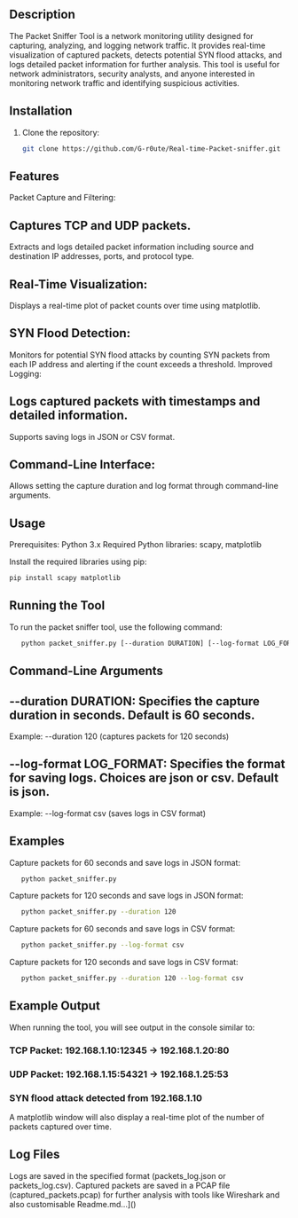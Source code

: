 ## Description
The Packet Sniffer Tool is a network monitoring utility designed for capturing, analyzing, and logging network traffic. It provides real-time visualization of captured packets, detects potential SYN flood attacks, and logs detailed packet information for further analysis. This tool is useful for network administrators, security analysts, and anyone interested in monitoring network traffic and identifying suspicious activities.


## Installation

1. Clone the repository:
   ```bash
   git clone https://github.com/G-r0ute/Real-time-Packet-sniffer.git


## Features
Packet Capture and Filtering:

## Captures TCP and UDP packets.
Extracts and logs detailed packet information including source and destination IP addresses, ports, and protocol type.

## Real-Time Visualization:
Displays a real-time plot of packet counts over time using matplotlib.

## SYN Flood Detection:
Monitors for potential SYN flood attacks by counting SYN packets from each IP address and alerting if the count exceeds a threshold.
Improved Logging:

## Logs captured packets with timestamps and detailed information.
Supports saving logs in JSON or CSV format.


## Command-Line Interface:
Allows setting the capture duration and log format through command-line arguments.


## Usage
Prerequisites:
Python 3.x
Required Python libraries: scapy, matplotlib

Install the required libraries using pip:
   ```bash
   pip install scapy matplotlib
```

## Running the Tool
To run the packet sniffer tool, use the following command:
```bash
   python packet_sniffer.py [--duration DURATION] [--log-format LOG_FORMAT]'
```
## Command-Line Arguments
## --duration DURATION: Specifies the capture duration in seconds. Default is 60 seconds.
   Example: --duration 120 (captures packets for 120 seconds)
## --log-format LOG_FORMAT: Specifies the format for saving logs. Choices are json or csv. Default is json.
   Example: --log-format csv (saves logs in CSV format)

## Examples
Capture packets for 60 seconds and save logs in JSON format:
```bash
   python packet_sniffer.py
```
Capture packets for 120 seconds and save logs in JSON format:
```bash
   python packet_sniffer.py --duration 120
```
Capture packets for 60 seconds and save logs in CSV format:
```bash
   python packet_sniffer.py --log-format csv
```
Capture packets for 120 seconds and save logs in CSV format:
```bash
   python packet_sniffer.py --duration 120 --log-format csv
```

## Example Output
When running the tool, you will see output in the console similar to:

### TCP Packet: 192.168.1.10:12345 -> 192.168.1.20:80
### UDP Packet: 192.168.1.15:54321 -> 192.168.1.25:53
### SYN flood attack detected from 192.168.1.10

A matplotlib window will also display a real-time plot of the number of packets captured over time.

## Log Files
Logs are saved in the specified format (packets_log.json or packets_log.csv).
Captured packets are saved in a PCAP file (captured_packets.pcap) for further analysis with tools like Wireshark and also customisable
Readme.md…]()
